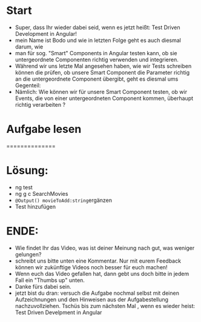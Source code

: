 # Start
* Super, dass Ihr wieder dabei seid, wenn es jetzt heißt: Test Driven Development in Angular!
* mein Name ist Bodo und wie in letzten Folge geht es auch diesmal darum, wie
* man für sog. "Smart" Components in Angular testen kann, ob sie untergeordnete Componenten richtig verwenden und integrieren.
* Während wir uns letzte Mal angesehen haben, wie wir Tests schreiben können die prüfen, ob unsere Smart Component die Parameter richtig an die untergeordnete  Component  übergibt, geht es diesmal ums Gegenteil: 
* Nämlich: Wie können wir für unsere Smart Component testen, ob wir Events, die von einer untergeordneten Component kommen, überhaupt richtig verarbeiten ?

# Aufgabe lesen
==============

# Lösung: 
* ng test
* ng g c SearchMovies
* `@Output() movieToAdd:string`ergänzen
* Test hinzufügen


# ENDE:
* Wie findet Ihr das Video, was ist deiner Meinung nach gut, was weniger gelungen?
* schreibt uns bitte unten eine Kommentar. Nur mit eurem Feedback können wir zukünftige Videos noch besser für euch machen!
* Wenn euch das Video gefallen hat, dann gebt uns doch bitte in jedem Fall ein "Thumbs up" unten.
* Danke fürs dabei sein.
* jetzt bist du dran: versuch die Aufgabe nochmal selbst mit  deinen Aufzeichnungen und den Hinweisen aus der Aufgabestellung nachzuvollziehen.
Tschüs bis zum nächsten Mal , wenn es wieder heist:  Test Driven Develpment in Angular